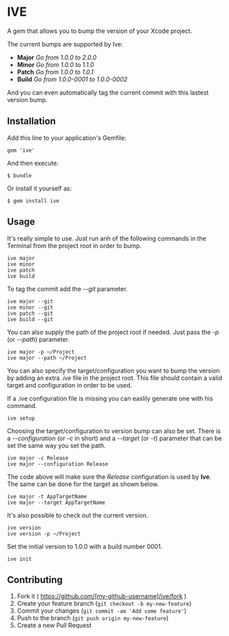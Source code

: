 # IVE

A gem that allows you to bump the version of your Xcode project.

The current bumps are supported by Ive:
- **Major** _Go from 1.0.0 to 2.0.0_
- **Minor** _Go from 1.0.0 to 1.1.0_
- **Patch** _Go from 1.0.0 to 1.0.1_
- **Build** _Go from 1.0.0-0001 to 1.0.0-0002_

And you can even automatically tag the current commit with this lastest version bump.

## Installation

Add this line to your application's Gemfile:

    gem 'ive'

And then execute:

    $ bundle

Or install it yourself as:

    $ gem install ive

## Usage

It's really simple to use. Just run anh of the following commands in the Terminal from the project root in order to bump.

    ive major
    ive minor
    ive patch
    ive build

To tag the commit add the _--git_ parameter.

    ive major --git
    ive minor --git
    ive patch --git
    ive build --git

You can also supply the path of the project root if needed. Just pass the _-p_ (or _--path_) parameter.

    ive major -p ~/Project
    ive major --path ~/Project

You can also specify the target/configuration you want to bump the version by adding an extra _.ive_ file in the project root. This file should contain a valid target and configuration in order to be used.

If a .ive configuration file is missing you can easlily generate one with his command.

    ive setup

Choosing the target/configuration to version bump can also be set. There is a _--configuration_ (or _-c_ in short) and a _--target_ (or _-t_) parameter that can be set the same way you set the path.

    ive major -c Release
    ive major --configuration Release

The code above will make sure the _Release_ configuration is used by **Ive**. The same can be done for the target as shown below.

    ive major -t AppTargetName
    ive major --target AppTargetName

It's also possible to check out the current version.

    ive version
    ive version -p ~/Project

Set the initial version to 1.0.0 with a build number 0001.

    ive init

## Contributing

1. Fork it ( https://github.com/[my-github-username]/ive/fork )
2. Create your feature branch (`git checkout -b my-new-feature`)
3. Commit your changes (`git commit -am 'Add some feature'`)
4. Push to the branch (`git push origin my-new-feature`)
5. Create a new Pull Request
